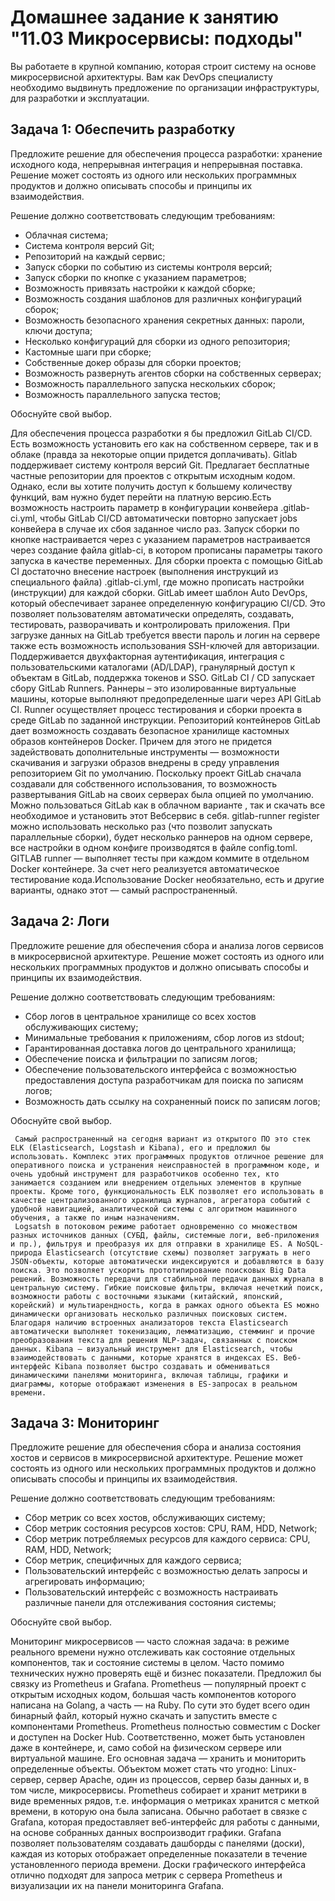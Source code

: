 # Домашнее задание к занятию "11.03 Микросервисы: подходы"

Вы работаете в крупной компанию, которая строит систему на основе микросервисной архитектуры.
Вам как DevOps специалисту необходимо выдвинуть предложение по организации инфраструктуры, для разработки и эксплуатации.


## Задача 1: Обеспечить разработку

Предложите решение для обеспечения процесса разработки: хранение исходного кода, непрерывная интеграция и непрерывная поставка. 
Решение может состоять из одного или нескольких программных продуктов и должно описывать способы и принципы их взаимодействия.

Решение должно соответствовать следующим требованиям:
- Облачная система;
- Система контроля версий Git;
- Репозиторий на каждый сервис;
- Запуск сборки по событию из системы контроля версий;
- Запуск сборки по кнопке с указанием параметров;
- Возможность привязать настройки к каждой сборке;
- Возможность создания шаблонов для различных конфигураций сборок;
- Возможность безопасного хранения секретных данных: пароли, ключи доступа;
- Несколько конфигураций для сборки из одного репозитория;
- Кастомные шаги при сборке;
- Собственные докер образы для сборки проектов;
- Возможность развернуть агентов сборки на собственных серверах;
- Возможность параллельного запуска нескольких сборок;
- Возможность параллельного запуска тестов;

Обоснуйте свой выбор.


Для обеспечения процесса разработки я бы предложил GitLab CI/CD. Есть возможность установить его как на собственном сервере, так и в облаке (правда за некоторые опции придется доплачивать). Gitlab поддерживает систему контроля версий Git. Предлагает бесплатные частные репозитории для проектов с открытым исходным кодом. Однако, если вы хотите получить доступ к большему количеству функций, вам нужно будет перейти на платную версию.Есть возможность настроить параметр в конфигурации конвейера .gitlab-ci.yml, чтобы GitLab CI/CD автоматически повторно запускает jobs конвейера в случае их сбоя заданное число раз. Запуск сборки по кнопке настраивается через с указанием параметров настраивается через создание файла gitlab-ci, в котором прописаны параметры такого запуска в качестве переменных. Для сборки проекта с помощью GitLab CI достаточно внесение настроек (выполнения инструкций из специального файла) .gitlab-ci.yml, где можно прописать настройки (инструкции) для каждой сборки. GitLab имеет шаблон Auto DevOps, который обеспечивает заранее определенную конфигурацию CI/CD. Это позволяет пользователям автоматически определять, создавать, тестировать, разворачивать и контролировать приложения. При загрузке данных на GitLab требуется ввести пароль и логин на сервере также есть возможность использования SSH-ключей для авторизации. Поддерживается двухфакторная аутентификация, интеграция с пользовательскими каталогами (AD/LDAP), гранулярный доступ к объектам в GitLab, поддержка токенов и SSO. GitLab CI / CD запускает сбору GitLab Runners. Раннеры – это изолированные виртуальные машины, которые выполняют предопределенные шаги через API GitLab CI. Runner осуществляет процесс тестирования и сборки проекта в среде GitLab по заданной инструкции. Репозиторий контейнеров GitLab дает возможность создавать безопасное хранилище кастомных образов контейнеров Docker. Причем для этого не придется задействовать дополнительные инструменты — возможности скачивания и загрузки образов внедрены в среду управления репозиторием Git по умолчанию. Поскольку проект GitLab сначала создавали для собственного использования, то возможность развертывания GitLab на своих серверах была опцией по умолчанию. Можно пользоваться GitLab как в облачном варианте , так и скачать все необходимое и установить этот Вебсервис в себя. gitlab-runner register можно использовать несколько раз (что позволит запускать параллельные сборки), будет несколько раннеров на одном сервере, все настройки в одном конфиге производятся в файле config.toml. GITLAB runner — выполняет тесты при каждом коммите в отдельном Docker контейнере. За счет него реализуется автоматическое тестирование кода.Использование Docker необязательно, есть и другие варианты, однако этот — самый распространенный.

## Задача 2: Логи

Предложите решение для обеспечения сбора и анализа логов сервисов в микросервисной архитектуре.
Решение может состоять из одного или нескольких программных продуктов и должно описывать способы и принципы их взаимодействия.

Решение должно соответствовать следующим требованиям:
- Сбор логов в центральное хранилище со всех хостов обслуживающих систему;
- Минимальные требования к приложениям, сбор логов из stdout;
- Гарантированная доставка логов до центрального хранилища;
- Обеспечение поиска и фильтрации по записям логов;
- Обеспечение пользовательского интерфейса с возможностью предоставления доступа разработчикам для поиска по записям логов;
- Возможность дать ссылку на сохраненный поиск по записям логов;

Обоснуйте свой выбор.

     Самый распространенный на сегодня вариант из открытого ПО это стек ELK (Elasticsearch, Logstash и Kibana), его и предложил бы использовать. Комплекс этих программных продуктов отличное решение для оперативного поиска и устранения неисправностей в программном коде, и очень удобный инструмент для разработчиков особенно тех, кто занимается созданием или внедрением отдельных элементов в крупные проекты. Кроме того, функциональность ELK позволяет его использовать в качестве централизованного хранилища журналов, агрегатора событий с удобной навигацией, аналитической системы с алгоритмом машинного обучения, а также по иным назначениям.
     Logsatsh в потоковом режиме работает одновременно со множеством разных источников данных (СУБД, файлы, системные логи, веб-приложения и пр.), фильтруя и преобразуя их для отправки в хранилище ES. А NoSQL-природа Elasticsearch (отсутствие схемы) позволяет загружать в него JSON-объекты, которые автоматически индексируются и добавляются в базу поиска. Это позволяет ускорить прототипирование поисковых Big Data решений. Возможность передачи для стабильной передачи данных журнала в центральную систему. Гибкие поисковые фильтры, включая нечеткий поиск, возможности работы с восточными языками (китайский, японский, корейский) и мультиарендность, когда в рамках одного объекта ES можно динамически организовать несколько различных поисковых систем. Благодаря наличию встроенных анализаторов текста Elasticsearch автоматически выполняет токенизацию, лемматизацию, стемминг и прочие преобразования текста для решения NLP-задач, связанных с поиском данных. Kibana – визуальный инструмент для Elasticsearch, чтобы взаимодействовать с данными, которые хранятся в индексах ES. Веб-интерфейс Kibana позволяет быстро создавать и обмениваться динамическими панелями мониторинга, включая таблицы, графики и диаграммы, которые отображают изменения в ES-запросах в реальном времени. 

## Задача 3: Мониторинг

Предложите решение для обеспечения сбора и анализа состояния хостов и сервисов в микросервисной архитектуре.
Решение может состоять из одного или нескольких программных продуктов и должно описывать способы и принципы их взаимодействия.

Решение должно соответствовать следующим требованиям:
- Сбор метрик со всех хостов, обслуживающих систему;
- Сбор метрик состояния ресурсов хостов: CPU, RAM, HDD, Network;
- Сбор метрик потребляемых ресурсов для каждого сервиса: CPU, RAM, HDD, Network;
- Сбор метрик, специфичных для каждого сервиса;
- Пользовательский интерфейс с возможностью делать запросы и агрегировать информацию;
- Пользовательский интерфейс с возможность настраивать различные панели для отслеживания состояния системы;

Обоснуйте свой выбор.

Мониторинг микросервисов — часто сложная задача: в режиме реального времени нужно отслеживать как состояние отдельных компонентов, так и состояние системы в целом. Часто помимо технических нужно проверять ещё и бизнес показатели. Предложил бы связку из Prometheus и Grafana. Prometheus — популярный проект с открытым исходных кодом, большая часть компонентов которого написана на Golang, а часть — на Ruby. По сути это  будет всего один бинарный файл, который нужно скачать и запустить вместе с компонентами Prometheus.  Prometheus полностью совместим с Docker и доступен на Docker Hub. 
Соответственно, может быть установлен даже в контейнере, и, само собой на физическом сервере или виртуальной машине. Его основная задача — хранить и мониторить определенные объекты. Объектом может стать что угодно: Linux-сервер, сервер Apache, один из процессов, сервер базы данных и, в том числе, микросервисы. Prometheus собирает и хранит  метрики в виде  временных рядов, т.е. информация о метриках хранится с меткой времени, в которую она была записана. Обычно работает в связке с Grafana, которая предоставляет веб-интерфейс для работы с данными, на основе собранных данных воспроизводит графики.  Grafana позволяет пользователям создавать дашборды с панелями (доски), каждая из которых отображает определенные показатели в течение установленного периода времени. Доски графического интерфейса отлично подходят для запроса метрик с сервера Prometheus и визуализации их на панели мониторинга Grafana.



